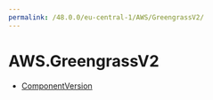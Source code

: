 ```yaml
---
permalink: /48.0.0/eu-central-1/AWS/GreengrassV2/
---
```


# AWS.GreengrassV2



* [ComponentVersion](ComponentVersion.md)